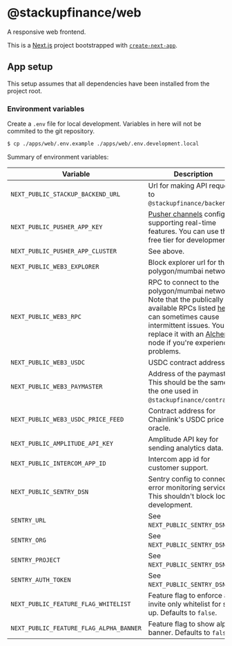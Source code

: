 # @stackupfinance/web

A responsive web frontend.

This is a [Next.js](https://nextjs.org/) project bootstrapped with [`create-next-app`](https://github.com/vercel/next.js/tree/canary/packages/create-next-app).

## App setup

This setup assumes that all dependencies have been installed from the project root.

### Environment variables

Create a `.env` file for local development. Variables in here will not be commited to the git repository.

```bash
$ cp ./apps/web/.env.example ./apps/web/.env.development.local
```

Summary of environment variables:

| Variable                                | Description                                                                                                                                                                                                                                                                                                              |
| --------------------------------------- | ------------------------------------------------------------------------------------------------------------------------------------------------------------------------------------------------------------------------------------------------------------------------------------------------------------------------ |
| `NEXT_PUBLIC_STACKUP_BACKEND_URL`       | Url for making API requests to `@stackupfinance/backend`.                                                                                                                                                                                                                                                                |
| `NEXT_PUBLIC_PUSHER_APP_KEY`            | [Pusher channels](https://pusher.com/channels) config for supporting real-time features. You can use the free tier for development.                                                                                                                                                                                      |
| `NEXT_PUBLIC_PUSHER_APP_CLUSTER`        | See above.                                                                                                                                                                                                                                                                                                               |
| `NEXT_PUBLIC_WEB3_EXPLORER`             | Block explorer url for the polygon/mumbai network.                                                                                                                                                                                                                                                                       |
| `NEXT_PUBLIC_WEB3_RPC`                  | RPC to connect to the polygon/mumbai network. Note that the publically available RPCs listed [here](https://docs.polygon.technology/docs/develop/network-details/network/) can sometimes cause intermittent issues. You can replace it with an [Alchemy](https://www.alchemy.com/) node if you're experiencing problems. |
| `NEXT_PUBLIC_WEB3_USDC`                 | USDC contract address.                                                                                                                                                                                                                                                                                                   |
| `NEXT_PUBLIC_WEB3_PAYMASTER`            | Address of the paymaster. This should be the same as the one used in `@stackupfinance/contracts`.                                                                                                                                                                                                                        |
| `NEXT_PUBLIC_WEB3_USDC_PRICE_FEED`      | Contract address for Chainlink's USDC price oracle.                                                                                                                                                                                                                                                                      |
| `NEXT_PUBLIC_AMPLITUDE_API_KEY`         | Amplitude API key for sending analytics data.                                                                                                                                                                                                                                                                            |
| `NEXT_PUBLIC_INTERCOM_APP_ID`           | Intercom app id for customer support.                                                                                                                                                                                                                                                                                    |
| `NEXT_PUBLIC_SENTRY_DSN`                | Sentry config to connect to error monitoring service. This shouldn't block local development.                                                                                                                                                                                                                            |
| `SENTRY_URL`                            | See `NEXT_PUBLIC_SENTRY_DSN`.                                                                                                                                                                                                                                                                                            |
| `SENTRY_ORG`                            | See `NEXT_PUBLIC_SENTRY_DSN`.                                                                                                                                                                                                                                                                                            |
| `SENTRY_PROJECT`                        | See `NEXT_PUBLIC_SENTRY_DSN`.                                                                                                                                                                                                                                                                                            |
| `SENTRY_AUTH_TOKEN`                     | See `NEXT_PUBLIC_SENTRY_DSN`.                                                                                                                                                                                                                                                                                            |
| `NEXT_PUBLIC_FEATURE_FLAG_WHITELIST`    | Feature flag to enforce an invite only whitelist for sign up. Defaults to `false`.                                                                                                                                                                                                                                       |
| `NEXT_PUBLIC_FEATURE_FLAG_ALPHA_BANNER` | Feature flag to show alpha banner. Defaults to `false`.                                                                                                                                                                                                                                                                  |
